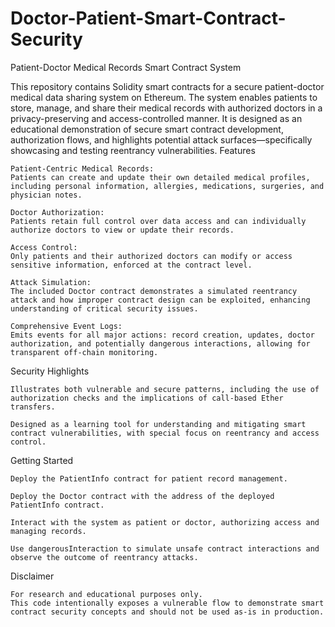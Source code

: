 # Doctor-Patient-Smart-Contract-Security
Patient-Doctor Medical Records Smart Contract System

This repository contains Solidity smart contracts for a secure patient-doctor medical data sharing system on Ethereum. The system enables patients to store, manage, and share their medical records with authorized doctors in a privacy-preserving and access-controlled manner. It is designed as an educational demonstration of secure smart contract development, authorization flows, and highlights potential attack surfaces—specifically showcasing and testing reentrancy vulnerabilities.
Features

    Patient-Centric Medical Records:
    Patients can create and update their own detailed medical profiles, including personal information, allergies, medications, surgeries, and physician notes.

    Doctor Authorization:
    Patients retain full control over data access and can individually authorize doctors to view or update their records.

    Access Control:
    Only patients and their authorized doctors can modify or access sensitive information, enforced at the contract level.

    Attack Simulation:
    The included Doctor contract demonstrates a simulated reentrancy attack and how improper contract design can be exploited, enhancing understanding of critical security issues.

    Comprehensive Event Logs:
    Emits events for all major actions: record creation, updates, doctor authorization, and potentially dangerous interactions, allowing for transparent off-chain monitoring.

Security Highlights

    Illustrates both vulnerable and secure patterns, including the use of authorization checks and the implications of call-based Ether transfers.

    Designed as a learning tool for understanding and mitigating smart contract vulnerabilities, with special focus on reentrancy and access control.

Getting Started

    Deploy the PatientInfo contract for patient record management.

    Deploy the Doctor contract with the address of the deployed PatientInfo contract.

    Interact with the system as patient or doctor, authorizing access and managing records.

    Use dangerousInteraction to simulate unsafe contract interactions and observe the outcome of reentrancy attacks.

Disclaimer

    For research and educational purposes only.
    This code intentionally exposes a vulnerable flow to demonstrate smart contract security concepts and should not be used as-is in production.
